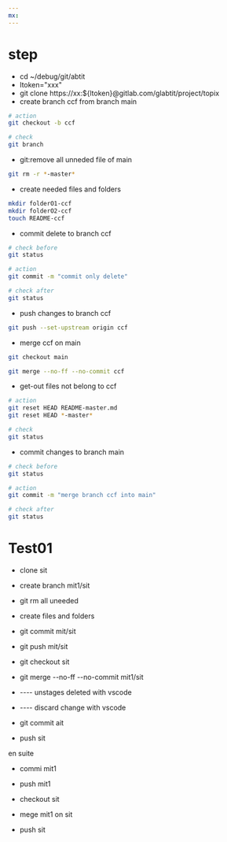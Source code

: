```yaml
---
mx:  
---
```



# step
- cd ~/debug/git/abtit
- ltoken="xxx"
- git clone https://xx:${ltoken}@gitlab.com/glabtit/project/topix
- create branch ccf from branch main

```bash
# action
git checkout -b ccf

# check
git branch
```

- git:remove all unneded file of main 
```bash
git rm -r *-master*
```

- create needed files and folders 
```bash
mkdir folderO1-ccf
mkdir folderO2-ccf
touch README-ccf
```

- commit delete to branch ccf 
```bash
# check before
git status

# action
git commit -m "commit only delete"

# check after
git status
```

- push changes to branch ccf 
```bash
git push --set-upstream origin ccf
```

- merge ccf on main
```bash
git checkout main

git merge --no-ff --no-commit ccf
```

- get-out files not belong to ccf 
```bash
# action
git reset HEAD README-master.md
git reset HEAD *-master*

# check
git status
```


- commit changes to branch main
```bash
# check before
git status

# action
git commit -m "merge branch ccf into main"

# check after
git status
```



# Test01
- clone sit
- create branch mit1/sit 
- git rm all uneeded
- create files and folders
- git commit mit/sit
- git push mit/sit

- git checkout sit
- git merge --no-ff --no-commit mit1/sit
- ---- unstages deleted with vscode
- ---- discard change with vscode
- git commit ait
- push sit

en suite 

- commi mit1
- push mit1

- checkout sit
- mege mit1 on sit
- push sit



